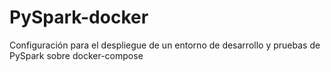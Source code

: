 # PySpark-docker
Configuración para el despliegue de un entorno de desarrollo y pruebas de PySpark sobre docker-compose
